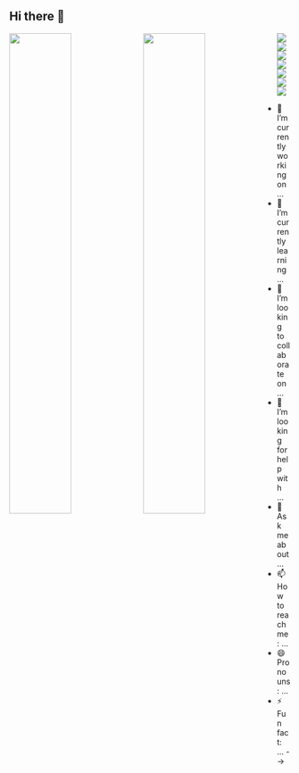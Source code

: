 ## Hi there 👋

<img align="left" width="47%" src="https://github-readme-stats.vercel.app/api?username=AndresFLK&show_icons=true&theme=radical"  />

<img align="left" width="47%"  src="https://github-readme-stats.vercel.app/api/top-langs/?username=AndresFLK&layout=compact&theme=radical"  />

<img  src="https://img.shields.io/badge/MongoDB-%234ea94b.svg?style=for-the-badge&logo=mongodb&logoColor=white&badgeColor=black"  />
<img  src="https://img.shields.io/badge/Microsoft%20SQL%20Server-CC2927?style=for-the-badge&logo=microsoft%20sql%20server&logoColor=white"  />
<img  src="https://img.shields.io/badge/Adobe%20XD-470137?style=for-the-badge&logo=Adobe%20XD&logoColor=#FF61F6"  />
<img  src="https://img.shields.io/badge/Gimp-657D8B?style=for-the-badge&logo=gimp&logoColor=FFFFFF"  />
<img  src="https://img.shields.io/badge/html5-%23E34F26.svg?style=for-the-badge&logo=html5&logoColor=white)"  />
<img  src="https://img.shields.io/badge/css3-%231572B6.svg?style=for-the-badge&logo=css3&logoColor=white)"  />
<img  src="https://img.shields.io/badge/java-%23ED8B00.svg?style=for-the-badge&logo=java&logoColor=white)"  />

- 🔭 I’m currently working on ...
- 🌱 I’m currently learning ...
- 👯 I’m looking to collaborate on ...
- 🤔 I’m looking for help with ...
- 💬 Ask me about ...
- 📫 How to reach me: ...
- 😄 Pronouns: ...
- ⚡ Fun fact: ...
  -->

